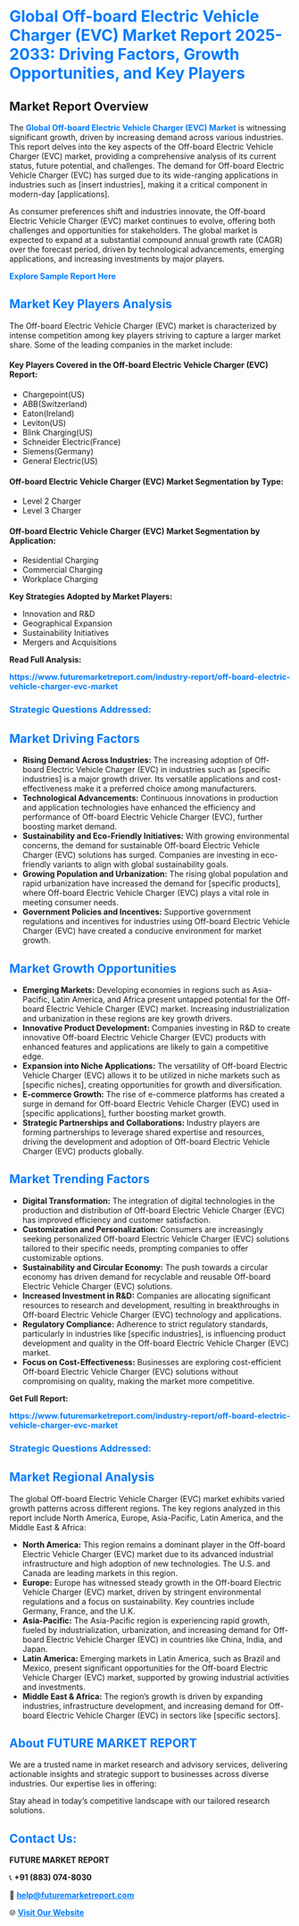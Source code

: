 <h1 style="color: #007BFF;">Global Off-board Electric Vehicle Charger (EVC) Market Report 2025-2033: Driving Factors, Growth Opportunities, and Key Players</h1>

<section id="overview">
<h2>Market Report Overview</h2>
<p>The <a href="https://www.futuremarketreport.com/industry-report/off-board-electric-vehicle-charger-evc-market" style="color: #007BFF; text-decoration: none;"><strong>Global Off-board Electric Vehicle Charger (EVC) Market</strong></a> is witnessing significant growth, driven by increasing demand across various industries. This report delves into the key aspects of the Off-board Electric Vehicle Charger (EVC) market, providing a comprehensive analysis of its current status, future potential, and challenges. The demand for Off-board Electric Vehicle Charger (EVC) has surged due to its wide-ranging applications in industries such as [insert industries], making it a critical component in modern-day [applications].</p>
<p>As consumer preferences shift and industries innovate, the Off-board Electric Vehicle Charger (EVC) market continues to evolve, offering both challenges and opportunities for stakeholders. The global market is expected to expand at a substantial compound annual growth rate (CAGR) over the forecast period, driven by technological advancements, emerging applications, and increasing investments by major players.</p>
</section>

<section id="overview">
<p><a href="https://www.futuremarketreport.com/request-sample/reportId=55889" style="color: #007BFF; text-decoration: none;"><strong>Explore Sample Report Here</strong></a></p>
</section>

<section id="key-players">
<h2 style="color: #007BFF;">Market Key Players Analysis</h2>
<p>The Off-board Electric Vehicle Charger (EVC) market is characterized by intense competition among key players striving to capture a larger market share. Some of the leading companies in the market include:</p>
<h4>Key Players Covered in the Off-board Electric Vehicle Charger (EVC) Report:</h4>
<ul><li>Chargepoint(US)</li><li>ABB(Switzerland)</li><li>Eaton(Ireland)</li><li>Leviton(US)</li><li>Blink Charging(US)</li><li>Schneider Electric(France)</li><li>Siemens(Germany)</li><li>General Electric(US)</li></ul>
<h4>Off-board Electric Vehicle Charger (EVC) Market Segmentation by Type:</h4>
<ul><li>Level 2 Charger</li><li>Level 3 Charger</li></ul>

<h4>Off-board Electric Vehicle Charger (EVC) Market Segmentation by Application:</h4>
<ul><li>Residential Charging</li><li>Commercial Charging</li><li>Workplace Charging</li></ul>
<p><strong>Key Strategies Adopted by Market Players:</strong></p>
<ul>
<li>Innovation and R&D</li>
<li>Geographical Expansion</li>
<li>Sustainability Initiatives</li>
<li>Mergers and Acquisitions</li>
</ul>
</section>

<section>
<p><strong>Read Full Analysis: </strong></p><a href="https://www.futuremarketreport.com/industry-report/off-board-electric-vehicle-charger-evc-market" style="color: #007BFF; text-decoration: none;"><strong>https://www.futuremarketreport.com/industry-report/off-board-electric-vehicle-charger-evc-market</strong></a>
<h3 style="color: #007BFF;">Strategic Questions Addressed:</h3>
</section>

<section id="driving-factors">
<h2 style="color: #007BFF;">Market Driving Factors</h2>
<ul>
<li><strong>Rising Demand Across Industries:</strong> The increasing adoption of Off-board Electric Vehicle Charger (EVC) in industries such as [specific industries] is a major growth driver. Its versatile applications and cost-effectiveness make it a preferred choice among manufacturers.</li>
<li><strong>Technological Advancements:</strong> Continuous innovations in production and application technologies have enhanced the efficiency and performance of Off-board Electric Vehicle Charger (EVC), further boosting market demand.</li>
<li><strong>Sustainability and Eco-Friendly Initiatives:</strong> With growing environmental concerns, the demand for sustainable Off-board Electric Vehicle Charger (EVC) solutions has surged. Companies are investing in eco-friendly variants to align with global sustainability goals.</li>
<li><strong>Growing Population and Urbanization:</strong> The rising global population and rapid urbanization have increased the demand for [specific products], where Off-board Electric Vehicle Charger (EVC) plays a vital role in meeting consumer needs.</li>
<li><strong>Government Policies and Incentives:</strong> Supportive government regulations and incentives for industries using Off-board Electric Vehicle Charger (EVC) have created a conducive environment for market growth.</li>
</ul>
</section>

<section id="growth-opportunities">
<h2 style="color: #007BFF;">Market Growth Opportunities</h2>
<ul>
<li><strong>Emerging Markets:</strong> Developing economies in regions such as Asia-Pacific, Latin America, and Africa present untapped potential for the Off-board Electric Vehicle Charger (EVC) market. Increasing industrialization and urbanization in these regions are key growth drivers.</li>
<li><strong>Innovative Product Development:</strong> Companies investing in R&D to create innovative Off-board Electric Vehicle Charger (EVC) products with enhanced features and applications are likely to gain a competitive edge.</li>
<li><strong>Expansion into Niche Applications:</strong> The versatility of Off-board Electric Vehicle Charger (EVC) allows it to be utilized in niche markets such as [specific niches], creating opportunities for growth and diversification.</li>
<li><strong>E-commerce Growth:</strong> The rise of e-commerce platforms has created a surge in demand for Off-board Electric Vehicle Charger (EVC) used in [specific applications], further boosting market growth.</li>
<li><strong>Strategic Partnerships and Collaborations:</strong> Industry players are forming partnerships to leverage shared expertise and resources, driving the development and adoption of Off-board Electric Vehicle Charger (EVC) products globally.</li>
</ul>
</section>

<section id="trending-factors">
<h2 style="color: #007BFF;">Market Trending Factors</h2>
<ul>
<li><strong>Digital Transformation:</strong> The integration of digital technologies in the production and distribution of Off-board Electric Vehicle Charger (EVC) has improved efficiency and customer satisfaction.</li>
<li><strong>Customization and Personalization:</strong> Consumers are increasingly seeking personalized Off-board Electric Vehicle Charger (EVC) solutions tailored to their specific needs, prompting companies to offer customizable options.</li>
<li><strong>Sustainability and Circular Economy:</strong> The push towards a circular economy has driven demand for recyclable and reusable Off-board Electric Vehicle Charger (EVC) solutions.</li>
<li><strong>Increased Investment in R&D:</strong> Companies are allocating significant resources to research and development, resulting in breakthroughs in Off-board Electric Vehicle Charger (EVC) technology and applications.</li>
<li><strong>Regulatory Compliance:</strong> Adherence to strict regulatory standards, particularly in industries like [specific industries], is influencing product development and quality in the Off-board Electric Vehicle Charger (EVC) market.</li>
<li><strong>Focus on Cost-Effectiveness:</strong> Businesses are exploring cost-efficient Off-board Electric Vehicle Charger (EVC) solutions without compromising on quality, making the market more competitive.</li>
</ul>
</section>

<section>
<p><strong>Get Full Report: </strong></p><a href="https://www.futuremarketreport.com/industry-report/off-board-electric-vehicle-charger-evc-market" style="color: #007BFF; text-decoration: none;"><strong>https://www.futuremarketreport.com/industry-report/off-board-electric-vehicle-charger-evc-market</strong></a>
<h3 style="color: #007BFF;">Strategic Questions Addressed:</h3>
</section>


<section id="regional-analysis">
<h2 style="color: #007BFF;">Market Regional Analysis</h2>
<p>The global Off-board Electric Vehicle Charger (EVC) market exhibits varied growth patterns across different regions. The key regions analyzed in this report include North America, Europe, Asia-Pacific, Latin America, and the Middle East & Africa:</p>
<ul>
<li><strong>North America:</strong> This region remains a dominant player in the Off-board Electric Vehicle Charger (EVC) market due to its advanced industrial infrastructure and high adoption of new technologies. The U.S. and Canada are leading markets in this region.</li>
<li><strong>Europe:</strong> Europe has witnessed steady growth in the Off-board Electric Vehicle Charger (EVC) market, driven by stringent environmental regulations and a focus on sustainability. Key countries include Germany, France, and the U.K.</li>
<li><strong>Asia-Pacific:</strong> The Asia-Pacific region is experiencing rapid growth, fueled by industrialization, urbanization, and increasing demand for Off-board Electric Vehicle Charger (EVC) in countries like China, India, and Japan.</li>
<li><strong>Latin America:</strong> Emerging markets in Latin America, such as Brazil and Mexico, present significant opportunities for the Off-board Electric Vehicle Charger (EVC) market, supported by growing industrial activities and investments.</li>
<li><strong>Middle East & Africa:</strong> The region’s growth is driven by expanding industries, infrastructure development, and increasing demand for Off-board Electric Vehicle Charger (EVC) in sectors like [specific sectors].</li>
</ul>
</section>

<footer>
<h2 style="color: #007BFF;">About FUTURE MARKET REPORT</h2>
<p>We are a trusted name in market research and advisory services, delivering actionable insights and strategic support to businesses across diverse industries. Our expertise lies in offering:</p>

<p>Stay ahead in today’s competitive landscape with our tailored research solutions.</p>

<h2 style="color: #007BFF;">Contact Us:</h2>
<p><strong>FUTURE MARKET REPORT</strong></p>
<p>📞 <strong>+91 (883) 074-8030</strong></p>
<p>📧 <strong><a href="mailto:help@futuremarketreport.com" style="color: #007BFF;">help@futuremarketreport.com</a></strong></p>
<p>🌐 <strong><a href="https://www.futuremarketreport.com/" style="color: #007BFF;">Visit Our Website</a></strong></p>
</footer>